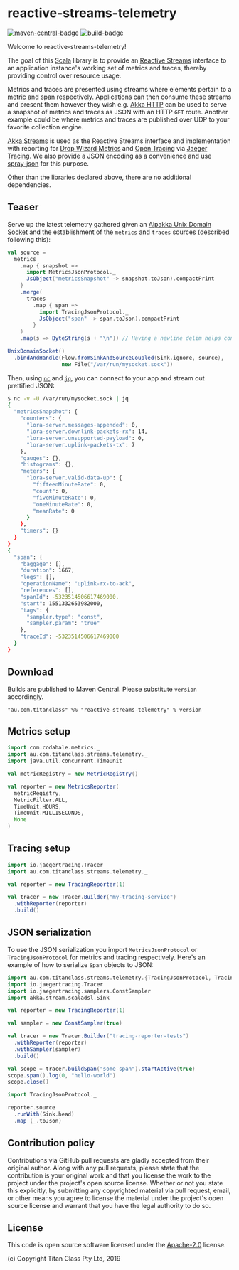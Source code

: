 # reactive-streams-telemetry #

[![maven-central-badge][]][maven-central] [![build-badge][]][build]

[maven-central]:         https://search.maven.org/#search%7Cga%7C1%7Creactive-streams-telemetry
[maven-central-badge]:   https://maven-badges.herokuapp.com/maven-central/au.com.titanclass/reactive-streams-telemetry_2.12/badge.svg
[build]:                 https://circleci.com/gh/titanclass/reactive-streams-telemetry
[build-badge]:           https://circleci.com/gh/titanclass/reactive-streams-telemetry.svg?style=shield

Welcome to reactive-streams-telemetry!

The goal of this [Scala](https://www.scala-lang.org/) library is to provide an [Reactive Streams](http://www.reactive-streams.org/) interface to 
an application instance's working set of metrics and traces, thereby providing control over resource usage. 

Metrics and traces are presented using streams where elements pertain to a [metric](https://metrics.dropwizard.io/3.1.0/manual/core/)
and [span](https://opentracing.io/docs/overview/spans/) respectively. 
Applications can then consume these streams and present them 
however they wish e.g. [Akka HTTP](https://doc.akka.io/docs/akka-http/current/) can be used to serve a snapshot of metrics and traces as JSON
with an HTTP `GET` route. Another example could be where metrics and traces are published
over UDP to your favorite collection engine. 

[Akka Streams](https://doc.akka.io/docs/akka/2.5/stream/)
is used as the Reactive Streams interface and implementation 
with reporting for [Drop Wizard Metrics](https://metrics.dropwizard.io/4.0.0/) and
[Open Tracing](https://opentracing.io/) via [Jaeger Tracing](https://www.jaegertracing.io/). 
We also provide a JSON encoding as a convenience and use [spray-json](https://github.com/spray/spray-json) 
for this purpose.

Other than the libraries declared above, there are no additional dependencies.

## Teaser

Serve up the latest telemetry gathered given an [Alpakka Unix Domain Socket](https://doc.akka.io/docs/alpakka/current/unix-domain-socket.html) 
and the establishment of the `metrics` and `traces` sources (described following this):

```scala
val source =
  metrics
    .map { snapshot =>
      import MetricsJsonProtocol._
      JsObject("metricsSnapshot" -> snapshot.toJson).compactPrint
    }
    .merge(
      traces
        .map { span =>
          import TracingJsonProtocol._
          JsObject("span" -> span.toJson).compactPrint
        }
    )
    .map(s => ByteString(s + "\n")) // Having a newline delim helps consumers such as 'jq' to parse it

UnixDomainSocket()
  .bindAndHandle(Flow.fromSinkAndSourceCoupled(Sink.ignore, source),
                 new File("/var/run/mysocket.sock"))
```

Then, using [`nc`](https://linux.die.net/man/1/nc) and [`jq`](https://stedolan.github.io/jq/manual/), 
you can connect to your app and stream out prettified JSON:

```bash
$ nc -v -U /var/run/mysocket.sock | jq
{
  "metricsSnapshot": {
    "counters": {
      "lora-server.messages-appended": 0,
      "lora-server.downlink-packets-rx": 14,
      "lora-server.unsupported-payload": 0,
      "lora-server.uplink-packets-tx": 7
    },
    "gauges": {},
    "histograms": {},
    "meters": {
      "lora-server.valid-data-up": {
        "fifteenMinuteRate": 0,
        "count": 0,
        "fiveMinuteRate": 0,
        "oneMinuteRate": 0,
        "meanRate": 0
      }
    },
    "timers": {}
  }
}
{
  "span": {
    "baggage": [],
    "duration": 1667,
    "logs": [],
    "operationName": "uplink-rx-to-ack",
    "references": [],
    "spanId": -5323514506617469000,
    "start": 1551332653982000,
    "tags": {
      "sampler.type": "const",
      "sampler.param": "true"
    },
    "traceId": -5323514506617469000
  }
}
```

## Download

Builds are published to Maven Central. Please substitute `version` accordingly.

```
"au.com.titanclass" %% "reactive-streams-telemetry" % version
```

## Metrics setup

```scala
import com.codahale.metrics._
import au.com.titanclass.streams.telemetry._
import java.util.concurrent.TimeUnit

val metricRegistry = new MetricRegistry()

val reporter = new MetricsReporter(
  metricRegistry,
  MetricFilter.ALL,
  TimeUnit.HOURS,
  TimeUnit.MILLISECONDS,
  None
)
```

## Tracing setup

```scala
import io.jaegertracing.Tracer
import au.com.titanclass.streams.telemetry._

val reporter = new TracingReporter(1)

val tracer = new Tracer.Builder("my-tracing-service")
  .withReporter(reporter)
  .build()
```

## JSON serialization

To use the JSON serialization you import `MetricsJsonProtocol` or `TracingJsonProtocol` for metrics
and tracing respectively. Here's an example of how to serialize `Span` objects to JSON:

```scala
import au.com.titanclass.streams.telemetry.{TracingJsonProtocol, TracingReporter}
import io.jaegertracing.Tracer
import io.jaegertracing.samplers.ConstSampler
import akka.stream.scaladsl.Sink

val reporter = new TracingReporter(1)

val sampler = new ConstSampler(true)

val tracer = new Tracer.Builder("tracing-reporter-tests")
  .withReporter(reporter)
  .withSampler(sampler)
  .build()

val scope = tracer.buildSpan("some-span").startActive(true)
scope.span().log(0, "hello-world")
scope.close()

import TracingJsonProtocol._

reporter.source
  .runWith(Sink.head)
  .map (_.toJson)
```

## Contribution policy ##

Contributions via GitHub pull requests are gladly accepted from their original author. Along with
any pull requests, please state that the contribution is your original work and that you license
the work to the project under the project's open source license. Whether or not you state this
explicitly, by submitting any copyrighted material via pull request, email, or other means you
agree to license the material under the project's open source license and warrant that you have the
legal authority to do so.

## License ##

This code is open source software licensed under the
[Apache-2.0](http://www.apache.org/licenses/LICENSE-2.0) license.

(c) Copyright Titan Class Pty Ltd, 2019